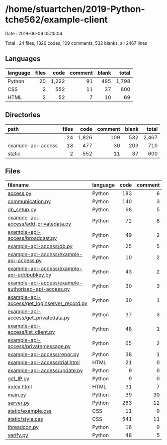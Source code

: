# /home/stuartchen/2019-Python-tche562/example-client

Date : 2019-06-09 05:10:04

Total : 24 files,  1826 codes, 109 comments, 532 blanks, all 2467 lines

## Languages
| language | files | code | comment | blank | total |
| :--- | ---: | ---: | ---: | ---: | ---: |
| Python | 20 | 1,222 | 91 | 485 | 1,798 |
| CSS | 2 | 552 | 11 | 37 | 600 |
| HTML | 2 | 52 | 7 | 10 | 69 |

## Directories
| path | files | code | comment | blank | total |
| :--- | ---: | ---: | ---: | ---: | ---: |
| . | 24 | 1,826 | 109 | 532 | 2,467 |
| example-api-access | 13 | 477 | 30 | 203 | 710 |
| static | 2 | 552 | 11 | 37 | 600 |

## Files
| filename | language | code | comment | blank | total |
| :--- | :--- | ---: | ---: | ---: | ---: |
| [access.py](file:///home/stuartchen/2019-Python-tche562/example-client/access.py) | Python | 183 | 6 | 63 | 252 |
| [communication.py](file:///home/stuartchen/2019-Python-tche562/example-client/communication.py) | Python | 140 | 3 | 59 | 202 |
| [db_setup.py](file:///home/stuartchen/2019-Python-tche562/example-client/db_setup.py) | Python | 68 | 5 | 19 | 92 |
| [example-api-access/add_privatedata.py](file:///home/stuartchen/2019-Python-tche562/example-client/example-api-access/add_privatedata.py) | Python | 72 | 8 | 46 | 126 |
| [example-api-access/broadcast.py](file:///home/stuartchen/2019-Python-tche562/example-client/example-api-access/broadcast.py) | Python | 49 | 2 | 21 | 72 |
| [example-api-access/db.py](file:///home/stuartchen/2019-Python-tche562/example-client/example-api-access/db.py) | Python | 25 | 5 | 14 | 44 |
| [example-api-access/example-api-access.py](file:///home/stuartchen/2019-Python-tche562/example-client/example-api-access/example-api-access.py) | Python | 10 | 2 | 4 | 16 |
| [example-api-access/example-api-addpubkey.py](file:///home/stuartchen/2019-Python-tche562/example-client/example-api-access/example-api-addpubkey.py) | Python | 43 | 2 | 17 | 62 |
| [example-api-access/example-authorised-api-access.py](file:///home/stuartchen/2019-Python-tche562/example-client/example-api-access/example-authorised-api-access.py) | Python | 30 | 3 | 11 | 44 |
| [example-api-access/get_loginserver_record.py](file:///home/stuartchen/2019-Python-tche562/example-client/example-api-access/get_loginserver_record.py) | Python | 30 | 1 | 11 | 42 |
| [example-api-access/get_privatedata.py](file:///home/stuartchen/2019-Python-tche562/example-client/example-api-access/get_privatedata.py) | Python | 37 | 3 | 20 | 60 |
| [example-api-access/list_client.py](file:///home/stuartchen/2019-Python-tche562/example-client/example-api-access/list_client.py) | Python | 48 | 1 | 15 | 64 |
| [example-api-access/privatemessage.py](file:///home/stuartchen/2019-Python-tche562/example-client/example-api-access/privatemessage.py) | Python | 65 | 2 | 27 | 94 |
| [example-api-access/repor.py](file:///home/stuartchen/2019-Python-tche562/example-client/example-api-access/repor.py) | Python | 38 | 1 | 9 | 48 |
| [example-api-access/trial.html](file:///home/stuartchen/2019-Python-tche562/example-client/example-api-access/trial.html) | HTML | 21 | 0 | 5 | 26 |
| [example-api-access/update.py](file:///home/stuartchen/2019-Python-tche562/example-client/example-api-access/update.py) | Python | 9 | 0 | 3 | 12 |
| [get_IP.py](file:///home/stuartchen/2019-Python-tche562/example-client/get_IP.py) | Python | 9 | 0 | 2 | 11 |
| [index.html](file:///home/stuartchen/2019-Python-tche562/example-client/index.html) | HTML | 31 | 7 | 5 | 43 |
| [main.py](file:///home/stuartchen/2019-Python-tche562/example-client/main.py) | Python | 39 | 30 | 18 | 87 |
| [server.py](file:///home/stuartchen/2019-Python-tche562/example-client/server.py) | Python | 263 | 12 | 83 | 358 |
| [static/example.css](file:///home/stuartchen/2019-Python-tche562/example-client/static/example.css) | CSS | 11 | 0 | 1 | 12 |
| [static/style.css](file:///home/stuartchen/2019-Python-tche562/example-client/static/style.css) | CSS | 541 | 11 | 36 | 588 |
| [threadcon.py](file:///home/stuartchen/2019-Python-tche562/example-client/threadcon.py) | Python | 16 | 0 | 13 | 29 |
| [verify.py](file:///home/stuartchen/2019-Python-tche562/example-client/verify.py) | Python | 48 | 5 | 30 | 83 |